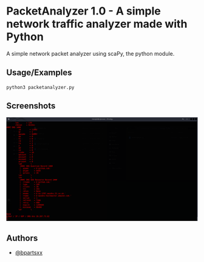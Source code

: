 
# PacketAnalyzer 1.0 - A simple network traffic analyzer made with Python


A simple network packet analyzer using scaPy, the python module.
## Usage/Examples

```
python3 packetanalyzer.py
```


## Screenshots

![App Screenshot](https://raw.githubusercontent.com/bpartsxx/Prodigy_CS_05/main/screenshot.png)



## Authors

- [@bpartsxx](https://www.github.com/bpartsxx)

